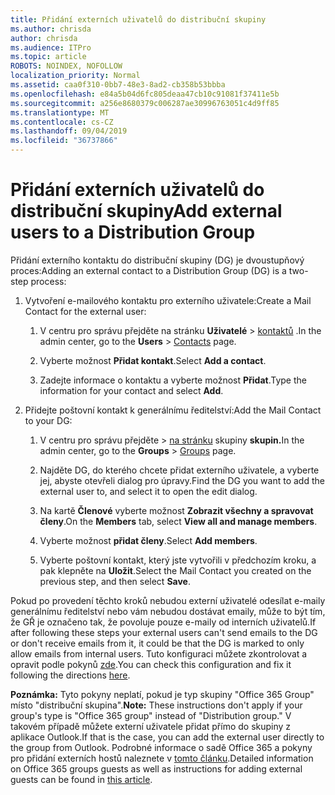 ```yaml
---
title: Přidání externích uživatelů do distribuční skupiny
ms.author: chrisda
author: chrisda
ms.audience: ITPro
ms.topic: article
ROBOTS: NOINDEX, NOFOLLOW
localization_priority: Normal
ms.assetid: caa0f310-0bb7-48e3-8ad2-cb358b53bbba
ms.openlocfilehash: e84a5b04d6fc805deaa47cb10c91081f37411e5b
ms.sourcegitcommit: a256e8680379c006287ae30996763051c4d9ff85
ms.translationtype: MT
ms.contentlocale: cs-CZ
ms.lasthandoff: 09/04/2019
ms.locfileid: "36737866"
---
```

# <a name="add-external-users-to-a-distribution-group"></a><span data-ttu-id="fdcf2-102">Přidání externích uživatelů do distribuční skupiny</span><span class="sxs-lookup"><span data-stu-id="fdcf2-102">Add external users to a Distribution Group</span></span>

<span data-ttu-id="fdcf2-103">Přidání externího kontaktu do distribuční skupiny (DG) je dvoustupňový proces:</span><span class="sxs-lookup"><span data-stu-id="fdcf2-103">Adding an external contact to a Distribution Group (DG) is a two-step process:</span></span>
  
1. <span data-ttu-id="fdcf2-104">Vytvoření e-mailového kontaktu pro externího uživatele:</span><span class="sxs-lookup"><span data-stu-id="fdcf2-104">Create a Mail Contact for the external user:</span></span>
    
    1. <span data-ttu-id="fdcf2-105">V centru pro správu přejděte na stránku **Uživatelé** > [kontaktů](https://admin.microsoft.com/adminportal/home#/Contact) .</span><span class="sxs-lookup"><span data-stu-id="fdcf2-105">In the admin center, go to the **Users** > [Contacts](https://admin.microsoft.com/adminportal/home#/Contact) page.</span></span> 
    
    2. <span data-ttu-id="fdcf2-106">Vyberte možnost **Přidat kontakt**.</span><span class="sxs-lookup"><span data-stu-id="fdcf2-106">Select **Add a contact**.</span></span>
    
    3. <span data-ttu-id="fdcf2-107">Zadejte informace o kontaktu a vyberte možnost **Přidat**.</span><span class="sxs-lookup"><span data-stu-id="fdcf2-107">Type the information for your contact and select **Add**.</span></span>
    
2. <span data-ttu-id="fdcf2-108">Přidejte poštovní kontakt k generálnímu ředitelství:</span><span class="sxs-lookup"><span data-stu-id="fdcf2-108">Add the Mail Contact to your DG:</span></span>
    
    1. <span data-ttu-id="fdcf2-109">V centru pro správu přejděte > [na stránku](https://admin.microsoft.com/adminportal/home#/groups) skupiny **skupin.**</span><span class="sxs-lookup"><span data-stu-id="fdcf2-109">In the admin center, go to the **Groups** > [Groups](https://admin.microsoft.com/adminportal/home#/groups) page.</span></span> 
    
    2. <span data-ttu-id="fdcf2-110">Najděte DG, do kterého chcete přidat externího uživatele, a vyberte jej, abyste otevřeli dialog pro úpravy.</span><span class="sxs-lookup"><span data-stu-id="fdcf2-110">Find the DG you want to add the external user to, and select it to open the edit dialog.</span></span>
    
    3. <span data-ttu-id="fdcf2-111">Na kartě **Členové** vyberte možnost **Zobrazit všechny a spravovat členy**.</span><span class="sxs-lookup"><span data-stu-id="fdcf2-111">On the **Members** tab, select **View all and manage members**.</span></span> 
    
    4. <span data-ttu-id="fdcf2-112">Vyberte možnost **přidat členy**.</span><span class="sxs-lookup"><span data-stu-id="fdcf2-112">Select **Add members**.</span></span>
    
    5. <span data-ttu-id="fdcf2-113">Vyberte poštovní kontakt, který jste vytvořili v předchozím kroku, a pak klepněte na **Uložit**.</span><span class="sxs-lookup"><span data-stu-id="fdcf2-113">Select the Mail Contact you created on the previous step, and then select **Save**.</span></span>
    
<span data-ttu-id="fdcf2-114">Pokud po provedení těchto kroků nebudou externí uživatelé odesílat e-maily generálnímu ředitelství nebo vám nebudou dostávat emaily, může to být tím, že GŘ je označeno tak, že povoluje pouze e-maily od interních uživatelů.</span><span class="sxs-lookup"><span data-stu-id="fdcf2-114">If after following these steps your external users can't send emails to the DG or don't receive emails from it, it could be that the DG is marked to only allow emails from internal users.</span></span> <span data-ttu-id="fdcf2-115">Tuto konfiguraci můžete zkontrolovat a opravit podle pokynů [zde](https://docs.microsoft.com/exchange/mail-flow-best-practices/non-delivery-reports-in-exchange-online/fix-error-code-5-7-133-in-exchange-online).</span><span class="sxs-lookup"><span data-stu-id="fdcf2-115">You can check this configuration and fix it following the directions [here](https://docs.microsoft.com/exchange/mail-flow-best-practices/non-delivery-reports-in-exchange-online/fix-error-code-5-7-133-in-exchange-online).</span></span>
  
 <span data-ttu-id="fdcf2-116">**Poznámka:** Tyto pokyny neplatí, pokud je typ skupiny "Office 365 Group" místo "distribuční skupina".</span><span class="sxs-lookup"><span data-stu-id="fdcf2-116">**Note:** These instructions don't apply if your group's type is "Office 365 group" instead of "Distribution group."</span></span> <span data-ttu-id="fdcf2-117">V takovém případě můžete externí uživatele přidat přímo do skupiny z aplikace Outlook.</span><span class="sxs-lookup"><span data-stu-id="fdcf2-117">If that is the case, you can add the external user directly to the group from Outlook.</span></span> <span data-ttu-id="fdcf2-118">Podrobné informace o sadě Office 365 a pokyny pro přidání externích hostů naleznete v [tomto článku](https://support.office.com/article/Guest-access-in-Office-365-Groups-bfc7a840-868f-4fd6-a390-f347bf51aff6.aspx).</span><span class="sxs-lookup"><span data-stu-id="fdcf2-118">Detailed information on Office 365 groups guests as well as instructions for adding external guests can be found in [this article](https://support.office.com/article/Guest-access-in-Office-365-Groups-bfc7a840-868f-4fd6-a390-f347bf51aff6.aspx).</span></span>
  